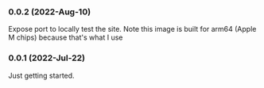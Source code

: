 ### 0.0.2 (2022-Aug-10)

Expose port to locally test the site. Note this image is built for arm64 (Apple M chips) because that's what I use

### 0.0.1 (2022-Jul-22)

Just getting started.
